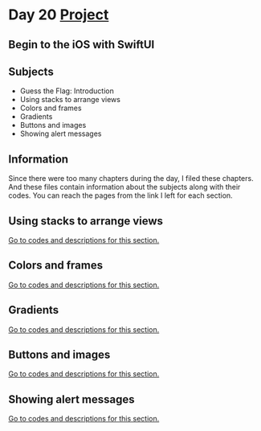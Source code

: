 # Day 20 <a href="https://github.com/devmehmetates/365-day-of-code/tree/main/SwiftUI/Projects/Guess%20the%20Flag/Guess%20the%20Flag"> Project </a>

## Begin to the iOS with SwiftUI

## Subjects

+ Guess the Flag: Introduction
+ Using stacks to arrange views
+ Colors and frames
+ Gradients
+ Buttons and images
+ Showing alert messages

## Information
Since there were too many chapters during the day, I filed these chapters. And these files contain information about the subjects along with their codes. You can reach the pages from the link I left for each section.

## Using stacks to arrange views
<a href="https://github.com/devmehmetates/365-day-of-code/blob/main/SwiftUI/Projects/Guess%20the%20Flag/Guess%20the%20Flag/Tutorials/Stacks.swift"> Go to codes and descriptions for this section. </a>

## Colors and frames
<a href="https://github.com/devmehmetates/365-day-of-code/blob/main/SwiftUI/Projects/Guess%20the%20Flag/Guess%20the%20Flag/Tutorials/ColorsAndFrames.swift"> Go to codes and descriptions for this section. </a>

## Gradients
<a href="https://github.com/devmehmetates/365-day-of-code/blob/main/SwiftUI/Projects/Guess%20the%20Flag/Guess%20the%20Flag/Tutorials/Gradients.swift"> Go to codes and descriptions for this section. </a>

## Buttons and images
<a href="https://github.com/devmehmetates/365-day-of-code/blob/main/SwiftUI/Projects/Guess%20the%20Flag/Guess%20the%20Flag/Tutorials/ButtonsAndImages.swift"> Go to codes and descriptions for this section. </a>

## Showing alert messages
<a href="https://github.com/devmehmetates/365-day-of-code/blob/main/SwiftUI/Projects/Guess%20the%20Flag/Guess%20the%20Flag/Tutorials/Alerts.swift"> Go to codes and descriptions for this section. </a>

